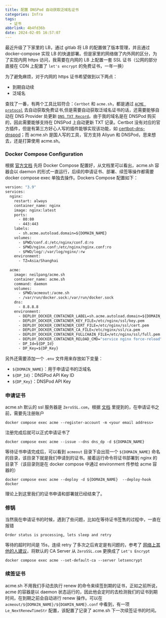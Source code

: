 ```yaml
---
title: 配置 DNSPod 自动获取泛域名证书
categories: Infra
tags:
  - 证书
abbrlink: 4b4fd36b
date: 2024-02-05 16:57:07
---
```

最近升级了下家里的 LB，通过 gitlab 将 LB 的配置做了版本管理，并且通过 docker-compose 实现 LB 的快速部署。但是家里的网络做了内外网的区分，为了实现内网 https 访问，我需要在内网的 LB 上配置一套 SSL 证书（公网的部分直接在 CDN 上配置了 `let's encrypt` 的免费证书，一年一换）

为了避免麻烦，对于内网的 https 证书希望做到以下两点：
- 到期自动续
- 泛域名

<!--more-->

查找了一番，有两个工具比较符合：`Certbot` 和 `acme.sh`，都是通过 [`ACME protocol`](https://en.wikipedia.org/wiki/Automatic_Certificate_Management_Environment) 去自动获取免费证书,但是需要自动获取泛域名证书的话，还需要能够自动在 DNS Provider 处更新 [`DNS TXT Record`](https://en.wikipedia.org/wiki/TXT_record)。由于我的域名是在 DNSPod 购买的，因此需要能够支持在 DNSPod 上自动更新 TXT 记录。Certbot 没有对应的官方插件，但是有第三方好心人写的插件能够实现该功能，如 [certbot-dns-dnspod](https://github.com/tengattack/certbot-dns-dnspod)；而 acme.sh 是国人写的工具，官方支持 Aliyun 和 DNSPod，思来想去，还是打算使用 acme.sh。

### Docker Compose Configuration
根据 [官方文档](https://github.com/acmesh-official/acme.sh/wiki/deploy-to-docker-containers) 先将 Docker Compose 配置好，从文档里可以看出，acme.sh 容器会以 daemon 的形式一直运行，后续的申请证书、部署、续签等操作都需要 docker compose exec 单独去操作。Dockers Compose 配置如下：

```dockerfile
version: "3.9"
services:
  nginx:
    restart: always
    container_name: nginx
    image: nginx:latest
    ports:
      - 80:80
      - 443:443
    labels:
      - sh.acme.autoload.domain=${DOMAIN_NAME}
    volumes:
      - $PWD/conf.d:/etc/nginx/conf.d:ro
      - $PWD/nginx.conf:/etc/nginx/nginx.conf:ro
      - $PWD/log/:/var/log/nginx/:rw
    environment:
      - TZ=Asia/Shanghai
  
  acme:
    image: neilpang/acme.sh
    container_name: acme.sh
    command: daemon
    volumes:
      - $PWD/acmeout:/acme.sh
      - /var/run/docker.sock:/var/run/docker.sock
    dns:
      - 8.8.8.8
    environment:
      - DEPLOY_DOCKER_CONTAINER_LABEL=sh.acme.autoload.domain=${DOMAIN_NAME}
      - DEPLOY_DOCKER_CONTAINER_KEY_FILE=/etc/nginx/ssl/key.pem
      - DEPLOY_DOCKER_CONTAINER_CERT_FILE=/etc/nginx/ssl/cert.pem
      - DEPLOY_DOCKER_CONTAINER_CA_FILE=/etc/nginx/ssl/ca.pem
      - DEPLOY_DOCKER_CONTAINER_FULLCHAIN_FILE=/etc/nginx/ssl/full.pem
      - DEPLOY_DOCKER_CONTAINER_RELOAD_CMD="service nginx force-reload"
      - DP_Id=${DP_Id}
      - DP_Key=${DP_Key}
```
另外还需要添加一个 `.env` 文件用来存放如下变量：
- `${DOMAIN_NAME}`：用于申请证书的泛域名
- `${DP_Id}`：DNSPod API Key ID
- `${DP_Key}`：DNSPod API Key

### 申请证书
acme.sh 默认的 ssl 服务器是 `ZeroSSL.com`，根据 [文档](https://github.com/acmesh-official/acme.sh/wiki/ZeroSSL.com-CA) 里提到的，在申请证书之前，需要先注册账户
```shell
docker compose exec acme --register-account -m <your email address>
```

注册完成后就可以正式申请证书了
```shell
docker compose exec acme --issue --dns dns_dp -d ${DOMAIN_NAME}
```
等待证书申请完成后，可以看到 `acmeout` 目录下会出现一个 `${DOMAIN_NAME}` 命名的目录，该目录下就是我们申请到的证书。接着运行命令将证书部署到 nginx 的目录下（该目录则是在 docker compose 中通过 environment 传参给 acme 容器的）
```shell
docker compose exec acme --deploy -d ${DOMAIN_NAME}  --deploy-hook docker
```
理论上到这里我们的证书申请和部署就已经结束了。

### 修锅
当然我在申请证书的时候，遇到了些问题，比如在等待证书签售的过程中，一直在报错
```
Order status is processing, lets sleep and retry
```
等待的超时时间是 15s，连续 retry 了多次之后肯定是有问题的，参考了 [网络上其他的人建议](https://u.sb/acme-sh-ssl/)，将默认的 CA Server 从 `ZeroSSL.com` 更换成了 `Let's Encrypt`

```shell
docker compose exec acme --set-default-ca --server letsencrypt
```

### 续签证书
acme.sh 不用我们手动去执行 renew 的命令来续签到期的证书，正如之前所说，acme 的容器是以 daemon 状态运行的，因此他会定时的去检测我们的证书到期时间，在到期之前会自动进行 renew 操作。可以在 `acmeout/${DOMAIN_NAME}/${DOAMIN_NAME}.conf` 中看到，有一项 `Le_NextRenewTimeStr` 配置，该配置了记录了 acme.sh 下一次续签证书的时间。